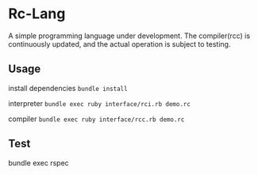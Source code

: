 # Rc-Lang

A simple programming language under development.
The compiler(rcc) is continuously updated, and the actual operation is subject to testing.

## Usage

install dependencies `bundle install`

interpreter `bundle exec ruby interface/rci.rb demo.rc`

compiler `bundle exec ruby interface/rcc.rb demo.rc`

## Test

bundle exec rspec